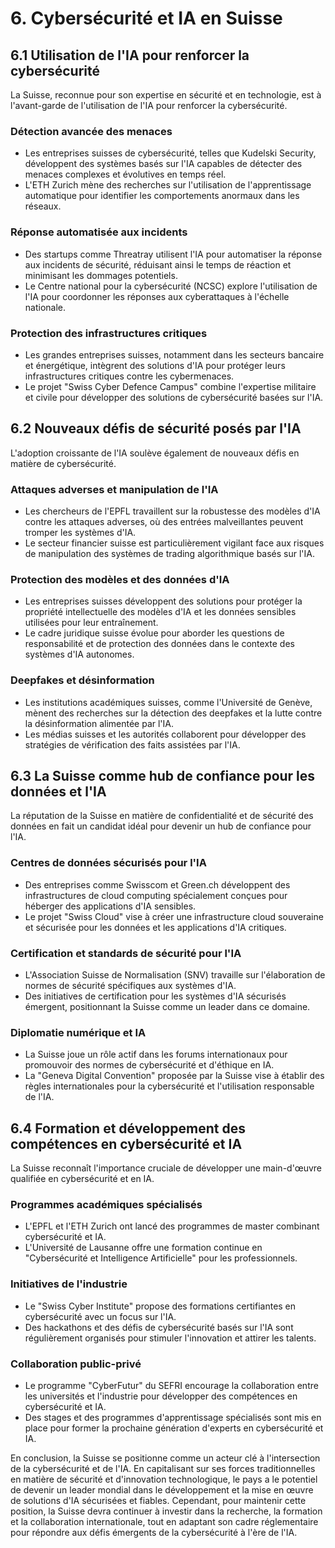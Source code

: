# 6. Cybersécurité et IA en Suisse

## 6.1 Utilisation de l'IA pour renforcer la cybersécurité

La Suisse, reconnue pour son expertise en sécurité et en technologie, est à l'avant-garde de l'utilisation de l'IA pour renforcer la cybersécurité.

### Détection avancée des menaces
- Les entreprises suisses de cybersécurité, telles que Kudelski Security, développent des systèmes basés sur l'IA capables de détecter des menaces complexes et évolutives en temps réel.
- L'ETH Zurich mène des recherches sur l'utilisation de l'apprentissage automatique pour identifier les comportements anormaux dans les réseaux.

### Réponse automatisée aux incidents
- Des startups comme Threatray utilisent l'IA pour automatiser la réponse aux incidents de sécurité, réduisant ainsi le temps de réaction et minimisant les dommages potentiels.
- Le Centre national pour la cybersécurité (NCSC) explore l'utilisation de l'IA pour coordonner les réponses aux cyberattaques à l'échelle nationale.

### Protection des infrastructures critiques
- Les grandes entreprises suisses, notamment dans les secteurs bancaire et énergétique, intègrent des solutions d'IA pour protéger leurs infrastructures critiques contre les cybermenaces.
- Le projet "Swiss Cyber Defence Campus" combine l'expertise militaire et civile pour développer des solutions de cybersécurité basées sur l'IA.

## 6.2 Nouveaux défis de sécurité posés par l'IA

L'adoption croissante de l'IA soulève également de nouveaux défis en matière de cybersécurité.

### Attaques adverses et manipulation de l'IA
- Les chercheurs de l'EPFL travaillent sur la robustesse des modèles d'IA contre les attaques adverses, où des entrées malveillantes peuvent tromper les systèmes d'IA.
- Le secteur financier suisse est particulièrement vigilant face aux risques de manipulation des systèmes de trading algorithmique basés sur l'IA.

### Protection des modèles et des données d'IA
- Les entreprises suisses développent des solutions pour protéger la propriété intellectuelle des modèles d'IA et les données sensibles utilisées pour leur entraînement.
- Le cadre juridique suisse évolue pour aborder les questions de responsabilité et de protection des données dans le contexte des systèmes d'IA autonomes.

### Deepfakes et désinformation
- Les institutions académiques suisses, comme l'Université de Genève, mènent des recherches sur la détection des deepfakes et la lutte contre la désinformation alimentée par l'IA.
- Les médias suisses et les autorités collaborent pour développer des stratégies de vérification des faits assistées par l'IA.

## 6.3 La Suisse comme hub de confiance pour les données et l'IA

La réputation de la Suisse en matière de confidentialité et de sécurité des données en fait un candidat idéal pour devenir un hub de confiance pour l'IA.

### Centres de données sécurisés pour l'IA
- Des entreprises comme Swisscom et Green.ch développent des infrastructures de cloud computing spécialement conçues pour héberger des applications d'IA sensibles.
- Le projet "Swiss Cloud" vise à créer une infrastructure cloud souveraine et sécurisée pour les données et les applications d'IA critiques.

### Certification et standards de sécurité pour l'IA
- L'Association Suisse de Normalisation (SNV) travaille sur l'élaboration de normes de sécurité spécifiques aux systèmes d'IA.
- Des initiatives de certification pour les systèmes d'IA sécurisés émergent, positionnant la Suisse comme un leader dans ce domaine.

### Diplomatie numérique et IA
- La Suisse joue un rôle actif dans les forums internationaux pour promouvoir des normes de cybersécurité et d'éthique en IA.
- La "Geneva Digital Convention" proposée par la Suisse vise à établir des règles internationales pour la cybersécurité et l'utilisation responsable de l'IA.

## 6.4 Formation et développement des compétences en cybersécurité et IA

La Suisse reconnaît l'importance cruciale de développer une main-d'œuvre qualifiée en cybersécurité et en IA.

### Programmes académiques spécialisés
- L'EPFL et l'ETH Zurich ont lancé des programmes de master combinant cybersécurité et IA.
- L'Université de Lausanne offre une formation continue en "Cybersécurité et Intelligence Artificielle" pour les professionnels.

### Initiatives de l'industrie
- Le "Swiss Cyber Institute" propose des formations certifiantes en cybersécurité avec un focus sur l'IA.
- Des hackathons et des défis de cybersécurité basés sur l'IA sont régulièrement organisés pour stimuler l'innovation et attirer les talents.

### Collaboration public-privé
- Le programme "CyberFutur" du SEFRI encourage la collaboration entre les universités et l'industrie pour développer des compétences en cybersécurité et IA.
- Des stages et des programmes d'apprentissage spécialisés sont mis en place pour former la prochaine génération d'experts en cybersécurité et IA.

En conclusion, la Suisse se positionne comme un acteur clé à l'intersection de la cybersécurité et de l'IA. En capitalisant sur ses forces traditionnelles en matière de sécurité et d'innovation technologique, le pays a le potentiel de devenir un leader mondial dans le développement et la mise en œuvre de solutions d'IA sécurisées et fiables. Cependant, pour maintenir cette position, la Suisse devra continuer à investir dans la recherche, la formation et la collaboration internationale, tout en adaptant son cadre réglementaire pour répondre aux défis émergents de la cybersécurité à l'ère de l'IA.

